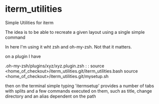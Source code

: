 # iterm_utilities
Simple Utilities for iterm

The idea is to be able to recreate a given layout using a single simple command

In here I'm using it wht zsh and oh-my-zsh. Not that it matters.

on a plugin I have

.oh-my-zsh/plugins/xyz/xyz.plugin.zsh
:
: 
source <home_of_checkout>/iterm_utilities.git/iterm_utilities.bash
source <home_of_checkout>/iterm_utilities.git/mysetup.sh

then on the terminal simple typing 'itermsetup' provides a number of tabs with splits and a few commands executed on them, such as title, change directory and an alias dependent on the path
